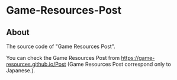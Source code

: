 # Game-Resources-Post

## About

The source code of "Game Resources Post".

You can check the Game Resources Post from https://game-resources.github.io/Post
(Game Resources Post correspond only to Japanese.).
